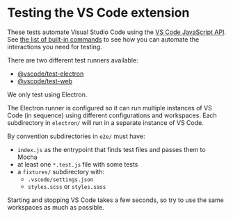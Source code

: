 # Testing the VS Code extension

These tests automate Visual Studio Code using the [VS Code JavaScript API](https://code.visualstudio.com/api/references/vscode-api).
See [the list of built-in commands](https://code.visualstudio.com/api/references/commands#commands) to see how you can automate the interactions you need for testing.

There are two different test runners available:

- [@vscode/test-electron](https://github.com/microsoft/vscode-test)
- [@vscode/test-web](https://github.com/microsoft/vscode-test-web)

We only test using Electron.

The Electron runner is configured so it can run multiple instances of VS Code (in sequence) using
different configurations and workspaces. Each subdirectory in `electron/` will run in a separate instance
of VS Code.

By convention subdirectories in `e2e/` must have:

- `index.js` as the entrypoint that finds test files and passes them to Mocha
- at least one `*.test.js` file with some tests
- a `fixtures/` subdirectory with:
  - `.vscode/settings.json`
  - `styles.scss` or `styles.sass`

Starting and stopping VS Code takes a few seconds, so try to use the same workspaces as much as possible.
